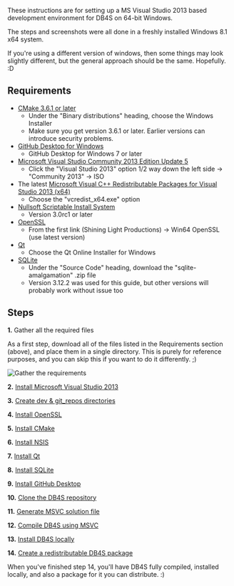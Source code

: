 These instructions are for setting up a MS Visual Studio 2013 based development environment for DB4S on 64-bit Windows.

The steps and screenshots were all done in a freshly installed Windows 8.1 x64 system.

If you're using a different version of windows, then some things may look slightly different, but the general approach should be the same.  Hopefully. :D

## Requirements

* [CMake 3.6.1 or later](https://cmake.org/download)
  * Under the "Binary distributions" heading, choose the Windows Installer
  * Make sure you get version 3.6.1 or later.  Earlier versions can introduce security problems.
* [GitHub Desktop for Windows](https://desktop.github.com)
  * GitHub Desktop for Windows 7 or later
* [Microsoft Visual Studio Community 2013 Edition Update 5](https://www.visualstudio.com/downloads/download-visual-studio-vs)
  * Click the "Visual Studio 2013" option 1/2 way down the left side → "Community 2013" → ISO
* The latest [Microsoft Visual C++ Redistributable Packages for Visual Studio 2013 (x64)](https://support.microsoft.com/en-us/help/3138367/update-for-visual-c-2013-and-visual-c-redistributable-package)
  * Choose the "vcredist_x64.exe" option
* [Nullsoft Scriptable Install System](http://nsis.sourceforge.net/Download)
  * Version 3.0rc1 or later
* [OpenSSL](https://wiki.openssl.org/index.php/Binaries)
  * From the first link (Shining Light Productions) → Win64 OpenSSL (use latest version)
* [Qt](https://www.qt.io/download-open-source)
  * Choose the Qt Online Installer for Windows
* [SQLite](https://www.sqlite.org/download.html)
  * Under the "Source Code" heading, download the "sqlite-amalgamation" .zip file
  * Version 3.12.2 was used for this guide, but other versions will probably work without issue too

## Steps

**1.** Gather all the required files

As a first step, download all of the files listed in the Requirements section (above), and place them in a single directory.  This is purely for reference purposes, and you can skip this if you want to do it differently. ;)

![Gather the requirements](https://github.com/sqlitebrowser/db4s-screenshots/raw/master/wiki/win64_install/01-install_requirements/000-installation_requirements.png)

**2.** [Install Microsoft Visual Studio 2013](https://github.com/sqlitebrowser/sqlitebrowser/wiki/Win64-setup-—-Step-2-—-Install-MSVC2013)

**3.** [Create dev & git_repos directories](https://github.com/sqlitebrowser/sqlitebrowser/wiki/Win64-setup-—-Step-3-—-Create-dev-&-git_repos-directories)

**4.** [Install OpenSSL](https://github.com/sqlitebrowser/sqlitebrowser/wiki/Win64-setup-—-Step-4-—-Install-OpenSSL)

**5.** [Install CMake](https://github.com/sqlitebrowser/sqlitebrowser/wiki/Win64-setup-—-Step-5-—-Install-CMake)

**6.** [Install NSIS](https://github.com/sqlitebrowser/sqlitebrowser/wiki/Win64-setup-—-Step-6-—-Install-NSIS)

**7.** [Install Qt](https://github.com/sqlitebrowser/sqlitebrowser/wiki/Win64-setup-—-Step-7-—-Install-Qt)

**8.** [Install SQLite](https://github.com/sqlitebrowser/sqlitebrowser/wiki/Win64-setup-—-Step-8-—-Install-SQLite)

**9.** [Install GitHub Desktop](https://github.com/sqlitebrowser/sqlitebrowser/wiki/Win64-setup-—-Step-9-—-Install-GitHub-Desktop)

**10.** [Clone the DB4S repository](https://github.com/sqlitebrowser/sqlitebrowser/wiki/Win64-setup-—-Step-10-—-Clone-the-DB4S-Repository)

**11.** [Generate MSVC solution file](https://github.com/sqlitebrowser/sqlitebrowser/wiki/Win64-setup-—-Step-11-—-Generate-MSVC-solution-file)

**12.** [Compile DB4S using MSVC](https://github.com/sqlitebrowser/sqlitebrowser/wiki/Win64-setup-—-Step-12-—-Compile-DB4S-using-MSVC)

**13.** [Install DB4S locally](https://github.com/sqlitebrowser/sqlitebrowser/wiki/Win64-setup-—-Step-13-—-Install-DB4S-locally)

**14.** [Create a redistributable DB4S package](https://github.com/sqlitebrowser/sqlitebrowser/wiki/Win64-setup-—-Step-14-—-Create-DB4S-package)

When you've finished step 14, you'll have DB4S fully compiled, installed locally, and also a package for it you can distribute. :)